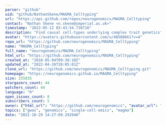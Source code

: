 ```yaml
---
parser: "github"
uid: "github/NathanSkene/MAGMA_Celltyping"
url: "https://api.github.com/repos/neurogenomics/MAGMA_Celltyping"
contact: "Nathan Skene <n.skene@imperial.ac.uk>"
timestamp: "2022-05-12 03:43:54.738716"
description: "Find causal cell-types underlying complex trait genetics"
avatar: "https://avatars.githubusercontent.com/u/48588661?v=4"
repo_url: "https://github.com/neurogenomics/MAGMA_Celltyping"
name: "MAGMA_Celltyping"
full_name: "neurogenomics/MAGMA_Celltyping"
html_url: "https://github.com/neurogenomics/MAGMA_Celltyping"
created_at: "2018-05-04T09:38:10Z"
updated_at: "2022-04-26T20:05:01Z"
clone_url: "https://github.com/neurogenomics/MAGMA_Celltyping.git"
homepage: "https://neurogenomics.github.io/MAGMA_Celltyping"
size: 255835
stargazers_count: 44
watchers_count: 44
language: "R"
open_issues_count: 8
subscribers_count: 5
owner: {"html_url": "https://github.com/neurogenomics", "avatar_url": "https://avatars.githubusercontent.com/u/48588661?v=4", "login": "neurogenomics", "type": "Organization"}
topics: ["gwas", "genomics", "single-cell-omics", "magma"]
date: "2022-10-29 14:27:09.292940"
---
```

